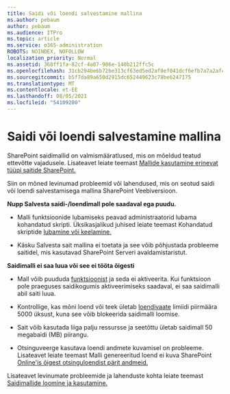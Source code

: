 ```yaml
---
title: Saidi või loendi salvestamine mallina
ms.author: pebaum
author: pebaum
ms.audience: ITPro
ms.topic: article
ms.service: o365-administration
ROBOTS: NOINDEX, NOFOLLOW
localization_priority: Normal
ms.assetid: 368ff1fa-82cf-4a07-986e-140b212ffc5c
ms.openlocfilehash: 31cb294be6b72be313cf63ed5ed2af0ef041dcf6efb7a7a2af4e1b6a9a149c43
ms.sourcegitcommit: b5f7da89a650d2915dc652449623c78be6247175
ms.translationtype: MT
ms.contentlocale: et-EE
ms.lasthandoff: 08/05/2021
ms.locfileid: "54109200"
---
```

# <a name="save-site-or-list-as-a-template"></a>Saidi või loendi salvestamine mallina

SharePoint saidimallid on valmismääratlused, mis on mõeldud teatud ettevõtte vajadusele. Lisateavet leiate teemast [Mallide kasutamine erinevat tüüpi saitide SharePoint.](https://support.office.com/article/using-templates-to-create-different-kinds-of-sharepoint-sites-449eccec-ff99-4cf3-b62e-dcfee37e8da4)

Siin on mõned levinumad probleemid või lahendused, mis on seotud saidi või loendi salvestamisega mallina SharePoint Veebiversioon.

**Nupp Salvesta saidi-/loendimall pole saadaval ega puudu.** 

- Malli funktsioonide lubamiseks peavad administraatorid lubama kohandatud skripti. Üksikasjalikud juhised leiate teemast Kohandatud skriptide [lubamine või keelamine.](https://docs.microsoft.com/sharepoint/allow-or-prevent-custom-script)


- Käsku Salvesta sait mallina ei toetata ja see võib põhjustada probleeme saitidel, mis kasutavad SharePoint Serveri avaldamistaristut.


**Saidimalli ei saa luua või see ei tööta õigesti**

- Mall võib puududa [funktsioonist](https://social.technet.microsoft.com/wiki/contents/articles/14423.sharepoint-2013-existing-features-guid.aspx) ja seda ei aktiveerita. Kui funktsioon pole praeguses saidikogumis aktiveerimiseks saadaval, ei saa saidimalli abil saiti luua.


- Kontrollige, kas mõni loend või teek ületab [loendivaate](https://support.office.com/article/Manage-large-lists-and-libraries-in-SharePoint-B8588DAE-9387-48C2-9248-C24122F07C59) limiidi piirmäära 5000 üksust, kuna see võib blokeerida saidimalli loomise.


- Sait võib kasutada liiga palju ressursse ja seetõttu ületab saidimall 50 megabaidi (MB) piirangu.


- Otsinguveerge kasutava loendi andmete kuvamisel on probleeme. Lisateavet leiate teemast Malli genereeritud loend ei kuva SharePoint [Online'is õigest otsinguloendist pärit andmeid.](https://docs.microsoft.com/sharepoint/support/lists-and-libraries/template-generated-list-incorrect-data)


Lisateavet levinumate probleemide ja lahenduste kohta leiate teemast [Saidimallide loomine ja kasutamine.](https://support.office.com/article/Create-and-use-site-templates-60371B0F-00E0-4C49-A844-34759EBDD989)


